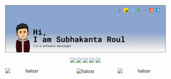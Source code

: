 <img src="./img/readme-cover.jpg">

<div align="center">

<a href="https://linkedin.com/in/subhakanta-roul"> <img src="https://img.shields.io/badge/-subhakanta%20roul-blue?style=flat-square&logo=Linkedin&logoColor=white&link=https://www.linkedin.com/in/subhakanta-roul/"/></a>
<a href="mailto:papu.roul99@gmail.com"> <img src="https://img.shields.io/badge/-papu.roul99@gmail.com-c14438?style=flat-square&logo=Gmail&logoColor=white&link=mailto:sr.subhakanta@gmail.com"/></a>
<a href="https://www.hackerrank.com/hellosr"> <img src="https://img.shields.io/badge/-hellosr-2EC866?style=flat-square&logo=hackerrank&logoColor=white&link=https://www.hackerrank.com/hellosr"/></a>
<a href="https://stackoverflow.com/users/11253118/hellosr"> <img src="https://img.shields.io/badge/-hellosr-F48024?style=flat-square&logo=Stackoverflow&logoColor=white&link=https://stackoverflow.com/users/11253118/hellosr"/></a>
<a href="https://twitter.com/hellosr_"> <img src="https://img.shields.io/badge/-hellosr_-1A91DA?style=flat-square&logo=x&logoColor=white&link=https://twitter.com/hellosr_"/></a>

</div>

<div align="center"> 
<img align="right" src="https://github-readme-stats.vercel.app/api?username=halosr&show_icons=true&locale=en&cache_seconds=1800&theme=material-palenight&hide_border=true" alt="halosr" width="30%" height="auto"/>

<img align="left" src="https://github-readme-streak-stats.herokuapp.com/?user=halosr&theme=material-palenight&hide_border=true" alt="halosr" width="30%" height="auto"/>

<img align="center" src="https://github-readme-stats.vercel.app/api/top-langs?username=halosr&show_icons=true&locale=en&layout=compact&theme=material-palenight&hide_border=true" alt="halosr" width="30%" height="auto"/>

<!-- <img align="right" src="https://activity-graph.herokuapp.com/graph?username=predator2v0&theme=github" alt="Subhakanta&#39;s github activity graph" width="32%" height="auto">  -->
</div>
